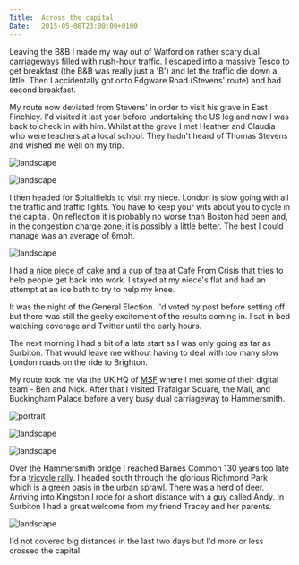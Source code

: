 ```yaml
---
Title:	Across the capital
Date:	2015-05-08T23:00:00+0100
---
```


Leaving the B&B I made my way out of Watford on rather scary dual carriageways filled with rush-hour traffic. I escaped into a massive Tesco to get breakfast (the B&B was really just a 'B') and let the traffic die down a little. Then I accidentally got onto Edgware Road (Stevens' route) and had second breakfast. 

My route now deviated from Stevens' in order to visit his grave in East Finchley. I'd visited it last year before undertaking the US leg and now I was back to check in with him. Whilst at the grave I met Heather and Claudia who were teachers at a local school. They hadn't heard of Thomas Stevens and wished me well on my trip.

![landscape](https://farm8.staticflickr.com/7788/17220058559_c87a55faa7.jpg "Thomas Stevens' grave in East Finchley Cemetery")

![landscape](https://farm1.staticflickr.com/562/19424827236_a966f7329a_z_d.jpg "Heather and Claudia")

I then headed for Spitalfields to visit my niece. London is slow going with all the traffic and traffic lights. You have to keep your wits about you to cycle in the capital. On reflection it is probably no worse than Boston had been and, in the congestion charge zone, it is possibly a little better. The best I could manage was an average of 6mph.

![landscape](https://farm8.staticflickr.com/7788/17380283966_6592bdd024.jpg "heading into London")

I had [a nice piece of cake and a cup of tea](https://twitter.com/RTWbike/status/596306850913591296) at Cafe From Crisis that tries to help people get back into work. I stayed at my niece's flat and had an attempt at an ice bath to try to help my knee.

It was the night of the General Election. I'd voted by post before setting off but there was still the geeky excitement of the results coming in. I sat in bed watching coverage and Twitter until the early hours.

The next morning I had a bit of a late start as I was only going as far as Surbiton. That would leave me without having to deal with too many slow London roads on the ride to Brighton.

My route took me via the UK HQ of [MSF](http://www.msf.org.uk) where I met some of their digital team - Ben and Nick. After that I visited Trafalgar Square, the Mall, and Buckingham Palace before a very busy dual carriageway to Hammersmith. 

![portrait](https://farm9.staticflickr.com/8829/17313448148_72daaf4339_h_d.jpg "At Trafalgar Square with Nelson's column")

![landscape](https://farm1.staticflickr.com/259/19455204041_6e69ec2205_z_d.jpg "The Mall looking towards Buckingham Palace")

![landscape](https://farm1.staticflickr.com/389/19263376898_b18c862bde_z_d.jpg "Hammersmith bridge")

Over the Hammersmith bridge I reached Barnes Common 130 years too late for a [tricycle rally](http://www.strudel.org.uk/blog/stevens/000134.shtml#blog). I headed south through the glorious Richmond Park which is a green oasis in the urban sprawl. There was a herd of deer. Arriving into Kingston I rode for a short distance with a guy called Andy. In Surbiton I had a great welcome from my friend Tracey and her parents.

![landscape](https://farm8.staticflickr.com/7684/17499134942_bc88066a12_z_d.jpg "Deer in Richmond Park")

I'd not covered big distances in the last two days but I'd more or less crossed the capital.